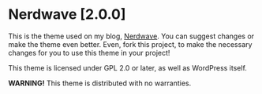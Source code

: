 # Nerdwave [2.0.0]

This is the theme used on my blog, [Nerdwave](https://nerdwave.com.br). You can suggest changes or make the theme even better.
Even, fork this project, to make the necessary changes for you to use this theme in your project!

This theme is licensed under GPL 2.0 or later, as well as WordPress itself.

**WARNING!** This theme is distributed with no warranties.